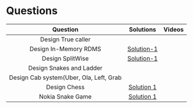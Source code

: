 # Questions

Question | Solutions | Videos 
| :---:   | :-: | :-: 
|Design True caller | | | 
|Design In-Memory RDMS |[Solution-1](https://github.com/JINDALG/low-level-design-primer-python/tree/main/solutions/in_memory_rdms) | | 
|Design SplitWise | [Solution-1](https://github.com/JINDALG/low-level-design-primer-python/tree/main/solutions/expense_sharing)| | 
|Design Snakes and Ladder | | | 
|Design Cab system(Uber, Ola, Left, Grab | | | 
|Design Chess | [Solution 1](https://gist.github.com/rsheldiii/2993225) | | 
|Nokia Snake Game | [Solution 1](https://github.com/JINDALG/low-level-design-primer-python/tree/main/solutions/nokia_snake_game) | |
